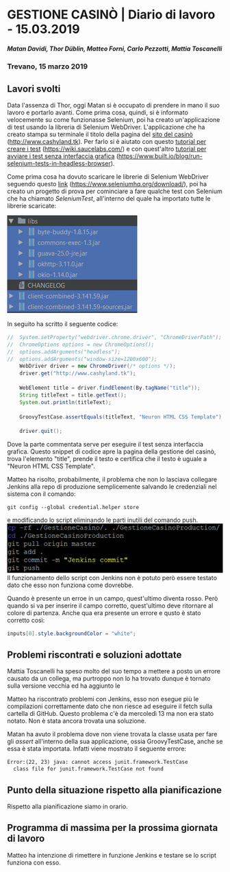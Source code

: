 # GESTIONE CASINÒ | Diario di lavoro - 15.03.2019
##### Matan Davidi, Thor Düblin, Matteo Forni, Carlo Pezzotti, Mattia Toscanelli
### Trevano, 15 marzo 2019

## Lavori svolti
Data l'assenza di Thor, oggi Matan si è occupato di prendere in mano il suo lavoro e portarlo avanti. Come prima cosa, quindi, si è informato velocemente su come funzionasse Selenium, poi ha creato un'applicazione di test usando la libreria di Selenium WebDriver. L'applicazione che ha creato stampa su terminale il titolo della pagina del [sito del casinò](http://www.cashyland.tk) (http://www.cashyland.tk). Per farlo si è aiutato con questo [tutorial per creare i test](https://wiki.saucelabs.com/display/DOCS/Getting+Started+with+Selenium+for+Automated+Website+Testing#GettingStartedwithSeleniumforAutomatedWebsiteTesting-TheSevenBasicStepsofSeleniumTests) (https://wiki.saucelabs.com/) e con quest'altro [tutorial per avviare i test senza interfaccia grafica](https://www.built.io/blog/run-selenium-tests-in-headless-browser) (https://www.built.io/blog/run-selenium-tests-in-headless-browser).

Come prima cosa ha dovuto scaricare le librerie di Selenium WebDriver seguendo questo [link](https://www.seleniumhq.org/download/) (https://www.seleniumhq.org/download/), poi ha creato un progetto di prova per cominciare a fare qualche test con Selenium che ha chiamato *SeleniumTest*, all'interno del quale ha importato tutte le librerie scaricate:

![Librerie di test](../media/15.03.2019-testLibraries.png)

In seguito ha scritto il seguente codice:
```java
//  System.setProperty("webdriver.chrome.driver", "ChromeDriverPath");
//  ChromeOptions options = new ChromeOptions();
//  options.addArguments("headless");
//  options.addArguments("window-size=1200x600");
    WebDriver driver = new ChromeDriver(/* options */);
    driver.get("http://www.cashyland.tk");

    WebElement title = driver.findElement(By.tagName("title"));
    String titleText = title.getText();
    System.out.println(titleText);

    GroovyTestCase.assertEquals(titleText, "Neuron HTML CSS Template");

    driver.quit();
```
Dove la parte commentata serve per eseguire il test senza interfaccia grafica. Questo snippet di codice apre la pagina della gestione del casinò, trova l'elemento "title", prende il testo e certifica che il testo è uguale a "Neuron HTML CSS Template".

Matteo ha risolto, probabilmente, il problema che non lo lasciava collegare Jenkins alla repo di produzione semplicemente salvando le credenziali nel sistema con il comando:
```
git config --global credential.helper store
```
e modificando lo script eliminando le parti inutili del comando push.
![Working git script](../media/WorkingGitScript.png)
Il funzionamento dello script con Jenkins non è potuto però essere testato dato che esso non funziona come dovrebbe.

Quando è presente un erroe in un campo, quest'ultimo diventa rosso. Però quando si va per inserire il campo corretto, quest'ultimo deve ritornare al colore di partenza. Anche qua era presente un errore e qusto è stato corretto così:
```java
inputs[0].style.backgroundColor = "white";
```

##  Problemi riscontrati e soluzioni adottate
Mattia Toscanelli ha speso molto del suo tempo a mettere a posto un errore causato da un collega, ma purtroppo non lo ha trovato dunque è tornato sulla versione vecchia ed ha aggiunto le

Matteo ha riscontrato problemi con Jenkins, esso non esegue più le compilazioni correttamente dato che non riesce ad eseguire il fetch sulla cartella di GitHub. Questo problema c'è da mercoledì 13 ma non era stato notato. Non è stata ancora trovata una soluzione.

Matan ha avuto il problema dove non viene trovata la classe usata per fare gli *assert* all'interno della sua applicazione, ossia GroovyTestCase, anche se essa è stata importata. Infatti viene mostrato il seguente errore:

```
Error:(22, 23) java: cannot access junit.framework.TestCase
  class file for junit.framework.TestCase not found
```

##  Punto della situazione rispetto alla pianificazione
Rispetto alla pianificazione siamo in orario.

## Programma di massima per la prossima giornata di lavoro
Matteo ha intenzione di rimettere in funzione Jenkins e testare se lo script funziona con esso.
